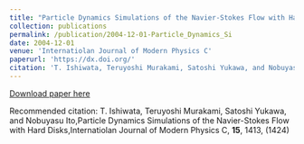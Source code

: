 ```yaml
---
title: "Particle Dynamics Simulations of the Navier-Stokes Flow with Hard Disks"
collection: publications
permalink: /publication/2004-12-01-Particle_Dynamics_Si
date: 2004-12-01
venue: 'Internatiolan Journal of Modern Physics C'
paperurl: 'https://dx.doi.org/'
citation: 'T. Ishiwata, Teruyoshi Murakami, Satoshi Yukawa, and Nobuyasu Ito,Particle Dynamics Simulations of the Navier-Stokes Flow with Hard Disks,Internatiolan Journal of Modern Physics C, <b>15</b>, 1413, (1424)'
---
```


<a href='https://dx.doi.org/'>Download paper here</a>

Recommended citation: T. Ishiwata, Teruyoshi Murakami, Satoshi Yukawa, and Nobuyasu Ito,Particle Dynamics Simulations of the Navier-Stokes Flow with Hard Disks,Internatiolan Journal of Modern Physics C, <b>15</b>, 1413, (1424)